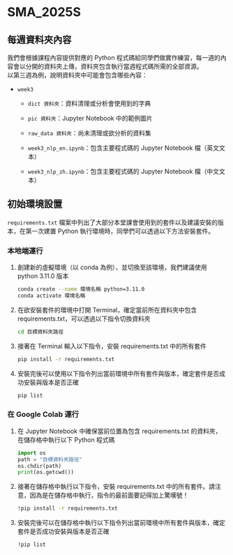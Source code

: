 # SMA_2025S

## 每週資料夾內容
我們會根據課程內容提供對應的 Python 程式碼給同學們做實作練習，每一週的內容會以分開的資料夾上傳，資料夾包含執行當週程式碼所需的全部資源。   
以第三週為例，說明資料夾中可能會包含哪些內容：

- ```week3```   

    - ```dict 資料夾```：資料清理或分析會使用到的字典   

    - ```pic 資料夾```：Jupyter Notebook 中的範例圖片   
    
    - ```raw_data 資料夾```：尚未清理或欲分析的資料集   

    - ```week3_nlp_en.ipynb```：包含主要程式碼的 Jupyter Notebook 檔（英文文本）   

    - ```week3_nlp_zh.ipynb```：包含主要程式碼的 Jupyter Notebook 檔（中文文本）
    

## 初始環境設置
```requirements.txt``` 檔案中列出了大部分本堂課會使用到的套件以及建議安裝的版本，在第一次建置 Python 執行環境時，同學們可以透過以下方法安裝套件。   

### 本地端運行
1. 創建新的虛擬環境（以 conda 為例），並切換至該環境，我們建議使用 python 3.11.0 版本

    ```bash
    conda create --name 環境名稱 python=3.11.0
    conda activate 環境名稱

2. 在欲安裝套件的環境中打開 Terminal，確定當前所在資料夾中包含 requirements.txt，可以透過以下指令切換資料夾   

    ```bash
    cd 目標資料夾路徑

3. 接著在 Terminal 輸入以下指令，安裝 requirements.txt 中的所有套件   

    ```bash
    pip install -r requirements.txt

4. 安裝完後可以使用以下指令列出當前環境中所有套件與版本，確定套件是否成功安裝與版本是否正確

    ```bash
    pip list

### 在 Google Colab 運行
1. 在 Jupyter Notebook 中確保當前位置為包含 requirements.txt 的資料夾，在儲存格中執行以下 Python 程式碼

    ```python
    import os
    path = "目標資料夾路徑"
    os.chdir(path)
    print(os.getcwd())

2. 接著在儲存格中執行以下指令，安裝 requirements.txt 中的所有套件。請注意，因為是在儲存格中執行，指令的最前面要記得加上驚嘆號！ 

    ```bash
    !pip install -r requirements.txt

3. 安裝完後可以在儲存格中執行以下指令列出當前環境中所有套件與版本，確定套件是否成功安裝與版本是否正確

    ```bash
    !pip list



